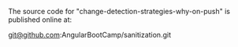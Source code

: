 The source code for "change-detection-strategies-why-on-push" is published online at:

git@github.com:AngularBootCamp/sanitization.git
